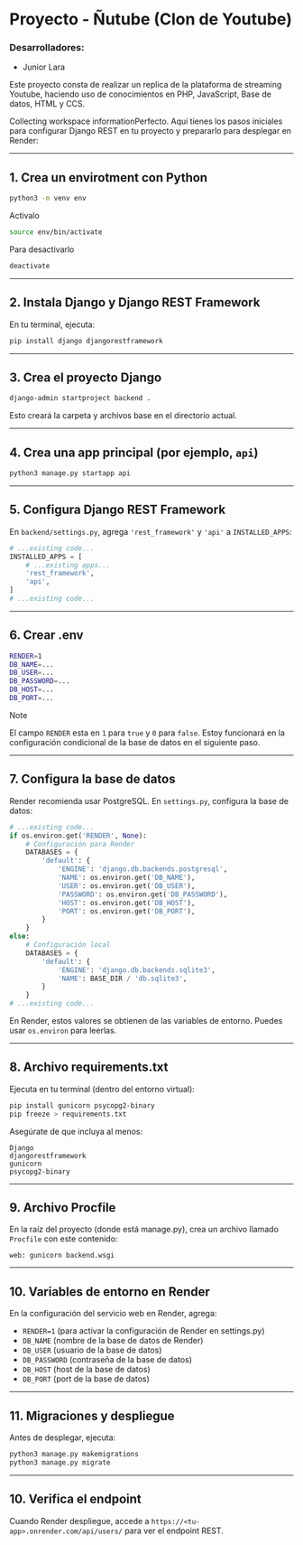 # **Proyecto - Ñutube (Clon de Youtube)**
### Desarrolladores:
  * Junior Lara

Este proyecto consta de realizar un replica de la plataforma de streaming Youtube, haciendo uso de conocimientos en PHP, JavaScript, Base de datos, HTML y CCS.

Collecting workspace informationPerfecto. Aquí tienes los pasos iniciales para configurar Django REST en tu proyecto y prepararlo para desplegar en Render:

---

## 1. **Crea un envirotment con Python**
```sh
python3 -m venv env
```
Activalo
```sh
source env/bin/activate 
```
Para desactivarlo
```sh
deactivate
```

---

## 2. **Instala Django y Django REST Framework**

En tu terminal, ejecuta:

```sh
pip install django djangorestframework
```

---

## 3. **Crea el proyecto Django**

```sh
django-admin startproject backend .
```
Esto creará la carpeta y archivos base en el directorio actual.

---

## 4. **Crea una app principal (por ejemplo, `api`)**

```sh
python3 manage.py startapp api
```

---

## 5. **Configura Django REST Framework**

En `backend/settings.py`, agrega `'rest_framework'` y `'api'` a `INSTALLED_APPS`:

````python
# ...existing code...
INSTALLED_APPS = [
    # ...existing apps...
    'rest_framework',
    'api',
]
# ...existing code...
````

---

## 6. **Crear .env**

```sh
RENDER=1
DB_NAME=...
DB_USER=...
DB_PASSWORD=...
DB_HOST=...
DB_PORT=...
```
> [!NOTE]
> El campo `RENDER` esta en `1` para `true` y `0` para `false`. Estoy funcionará en la configuración condicional de la base de datos en el siguiente paso.
---

## 7. **Configura la base de datos**

Render recomienda usar PostgreSQL. En `settings.py`, configura la base de datos:

````python
# ...existing code...
if os.environ.get('RENDER', None):
    # Configuración para Render
    DATABASES = {
        'default': {
            'ENGINE': 'django.db.backends.postgresql',
            'NAME': os.environ.get('DB_NAME'),
            'USER': os.environ.get('DB_USER'),
            'PASSWORD': os.environ.get('DB_PASSWORD'),
            'HOST': os.environ.get('DB_HOST'),
            'PORT': os.environ.get('DB_PORT'),
        }
    }
else:
    # Configuración local
    DATABASES = {
        'default': {
            'ENGINE': 'django.db.backends.sqlite3',
            'NAME': BASE_DIR / 'db.sqlite3',
        }
    }
# ...existing code...
````

En Render, estos valores se obtienen de las variables de entorno. Puedes usar `os.environ` para leerlas.

---

## 8. **Archivo requirements.txt**

Ejecuta en tu terminal (dentro del entorno virtual):

```sh
pip install gunicorn psycopg2-binary
pip freeze > requirements.txt
```

Asegúrate de que incluya al menos:
```
Django
djangorestframework
gunicorn
psycopg2-binary
```

---

## 9. **Archivo Procfile**

En la raíz del proyecto (donde está manage.py), crea un archivo llamado `Procfile` con este contenido:

```
web: gunicorn backend.wsgi
```

---

## 10. **Variables de entorno en Render**

En la configuración del servicio web en Render, agrega:

- `RENDER=1` (para activar la configuración de Render en settings.py)
- `DB_NAME` (nombre de la base de datos de Render)
- `DB_USER` (usuario de la base de datos)
- `DB_PASSWORD` (contraseña de la base de datos)
- `DB_HOST` (host de la base de datos)
- `DB_PORT` (port de la base de datos)

---

## 11. **Migraciones y despliegue**

Antes de desplegar, ejecuta:

```sh
python3 manage.py makemigrations
python3 manage.py migrate
```

---

## 10. **Verifica el endpoint**

Cuando Render despliegue, accede a `https://<tu-app>.onrender.com/api/users/` para ver el endpoint REST.